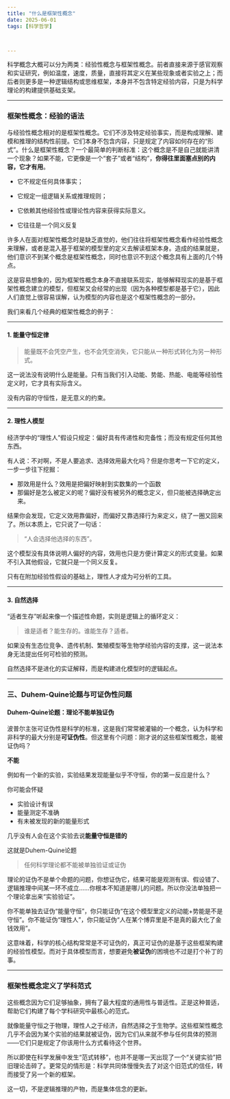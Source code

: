 ```yaml
---
title: "什么是框架性概念"
date: 2025-06-01
tags: [科学哲学]



---
```


科学概念大概可以分为两类：经验性概念与框架性概念。前者直接来源于感官观察和实证研究，例如温度，速度，质量，直接将其定义在某些现象或者实验之上；而后者则更多是一种逻辑结构或思维框架，本身并不包含特定经验内容，只是为科学理论的构建提供基础支架。

---

### 框架性概念：经验的语法

与经验性概念相对的是框架性概念。它们不涉及特定经验事实，而是构成理解、建模和推理的结构性前提。它们本身不包含内容，只是规定了内容如何存在的“形式”。什么是框架性概念？一个最简单的判断标准：这个概念是不是自己就能讲清一个现象？如果不能，它更像是一个“套子”或者“结构”，**你得往里面塞点别的内容，它才有用**。

- 它不规定任何具体事实；

- 它规定一组逻辑关系或推理规则；

- 它依赖其他经验性或理论性内容来获得实际意义。

- 它往往是一个同义反复

许多人在面对框架性概念时是缺乏直觉的，他们往往将框架性概念看作经验性概念来理解，或者是混入基于框架的模型里的定义去解读框架本身。造成的结果就是，他们意识不到某个概念是框架性概念，同时也意识不到这个概念具有上面的几个特点。

这是容易想象的，因为框架性概念本身不直接联系现实，能够解释现实的是基于框架性概念建立的模型，但框架又会经常的出现（因为各种模型都是基于它），因此人们直觉上很容易误解，认为模型的内容也是这个框架性概念的一部分。

我们来看几个经典的框架性概念的例子：


---

#### 1. 能量守恒定律

> 能量既不会凭空产生，也不会凭空消失，它只能从一种形式转化为另一种形式。

这一说法没有说明什么是能量。只有当我们引入动能、势能、热能、电能等经验性定义时，它才具有实际含义。

没有内容的守恒性，是无意义的约束。


---

#### 2. 理性人模型

经济学中的“理性人”假设只规定：偏好具有传递性和完备性；而没有规定任何其他东西。

有人说：不对啊，不是人要追求、选择效用最大化吗？但是你思考一下它的定义，一步一步往下挖掘：
- 那效用是什么？效用是把偏好映射到实数集的一个函数
- 那偏好是怎么被定义的呢？偏好没有被另外的概念定义，但只能被选择确定出来。

结果你会发现，它定义效用靠偏好，而偏好又靠选择行为来定义，绕了一圈又回来了。所以本质上，它只说了一句话：
> “人会选择他选择的东西”。

这个模型没有具体说明人偏好的内容，效用也只是方便计算定义的形式变量。如果不引入其他假设，它就只是一个同义反复。

只有在附加经验性假设的基础上，理性人才成为可分析的工具。


---

#### 3. 自然选择

“适者生存”听起来像一个描述性命题，实则是逻辑上的循环定义：

> 谁是适者？能生存的。谁能生存？适者。

如果没有生态位竞争、遗传机制、繁殖模型等生物学经验内容的支撑，这一说法本身无法提出任何可检验的预测。

自然选择不是进化的实证解释，而是构建进化模型时的逻辑起点。


---

### 三、Duhem-Quine论题与可证伪性问题

#### Duhem-Quine论题：理论不能单独证伪

波普尔主张可证伪性是科学的标准，这是我们常常被灌输的一个概念，认为科学和非科学的最大分别是**可证伪性**。但这里有个问题：刚才说的这些框架性概念，能被证伪吗？

**不能**

例如有一个新的实验，实验结果发现能量似乎不守恒，你的第一反应是什么？

你可能会怀疑
- 实验设计有误
- 能量测定不准确
- 有未被发现的新的能量形式

几乎没有人会在这个实验去说**能量守恒是错的**

这就是Duhem-Quine论题
>任何科学理论都不能被单独验证或证伪

理论的证伪不是单个命题的问题，你想证伪它，结果可能是观测有误、假设错了、逻辑推理中间某一环不成立……你根本不知道是哪儿的问题。所以你没法单独把一个理论拿出来“实验验证”。

你不能单独去证伪“能量守恒”，你只能证伪“在这个模型里定义的动能+势能是不是守恒”。你不能证伪“理性人”，你只能证伪“人在某个博弈里是不是真的最大化了金钱效用”。

这意味着，科学的核心结构常常是不可证伪的，真正可证伪的是基于这些框架构建的经验性模型。而对于具体模型而言，想要避免**被证伪**的困境也不过是打个补丁的事。


---

### 框架性概念定义了学科范式

这些概念因为它们足够抽象，拥有了最大程度的通用性与普适性。正是这种普适，帮助它们构建了每个学科研究中最核心的范式。

就像能量守恒之于物理，理性人之于经济，自然选择之于生物学。这些框架性概念几乎不会因为某个实验的结果就被证伪，因为它们从来就不参与任何具体的预测——它们只是规定了你该用什么方式看待这个世界。

所以即使在科学发展中发生“范式转移”，也并不是哪一天出现了一个“关键实验”把旧理论击碎了。更常见的情形是：科学共同体慢慢失去了对这个旧范式的信任，转而接受了另一个新的框架。

这一切，不是逻辑推理的产物，而是集体信念的更新。